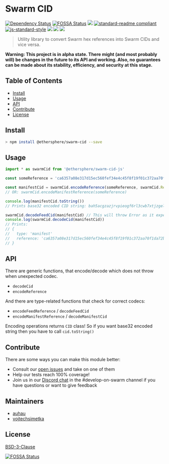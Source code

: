 # Swarm CID

[![Dependency Status](https://david-dm.org/ethersphere/swarm-cid-js.svg?style=flat-square)](https://david-dm.org/ethersphere/swarm-cid-js)
[![FOSSA Status](https://app.fossa.com/api/projects/git%2Bgithub.com%2Fethersphere%swarm-cid-js.svg?type=shield)](https://app.fossa.com/projects/git%2Bgithub.com%2Fethersphere%swarm-cid-js?ref=badge_shield)
[![](https://img.shields.io/badge/made%20by-Swarm-blue.svg?style=flat-square)](https://swarm.ethereum.org/)
[![standard-readme compliant](https://img.shields.io/badge/standard--readme-OK-brightgreen.svg?style=flat-square)](https://github.com/RichardLitt/standard-readme)
[![js-standard-style](https://img.shields.io/badge/code%20style-standard-brightgreen.svg?style=flat-square)](https://github.com/feross/standard)
![](https://img.shields.io/badge/npm-%3E%3D6.0.0-orange.svg?style=flat-square)
![](https://img.shields.io/badge/Node.js-%3E%3D12.0.0-orange.svg?style=flat-square)
![](https://img.shields.io/badge/runs%20in-browser%20%7C%20node%20%7C%20webworker%20%7C%20electron-orange)

> Utility library to convert Swarm hex references into Swarm CIDs and vice versa.

**Warning: This project is in alpha state. There might (and most probably will) be changes in the future to its API and working. Also, no guarantees can be made about its stability, efficiency, and security at this stage.**

## Table of Contents

- [Install](#install)
- [Usage](#usage)
- [API](#api)
- [Contribute](#contribute)
- [License](#license)

## Install

```sh
> npm install @ethersphere/swarm-cid --save
```

## Usage

```ts
import * as swarmCid from '@ethersphere/swarm-cid-js'

const someReference = 'ca6357a08e317d15ec560fef34e4c45f8f19f01c372aa70f1da72bfa7f1a4338'

const manifestCid = swarmCid.encodeReference(someReference, swarmCid.ReferenceType.MANIFEST)
// OR: swarmCid.encodeManifestReference(someReference)

console.log(manifestCid.toString())
// Prints base32 encoded CID string: bah5acgzazjrvpieogf6rl3cwb7xtjzgel6hrt4a4g4vkody5u4v7u7y2im4a

swarmCid.decodeFeedCid(manifestCid) // This will throw Error as it expects Manifest CID
console.log(swarmCid.decodeCid(manifestCid))
// Prints:
// {
//   type: 'manifest'
//   reference: 'ca6357a08e317d15ec560fef34e4c45f8f19f01c372aa70f1da72bfa7f1a4338'
// }
```

## API

There are generic functions, that encode/decode which does not throw when unexpected codec.

 - `decodeCid`
 - `encodeReference`

And there are type-related functions that check for correct codecs:

 - `encodeFeedReference` / `decodeFeedCid`
 - `encodeManifestReference` / `decodeManifestCid`

Encoding operations returns `CID` class! So if you want base32 encoded string then you have to call `cid.toString()`

## Contribute

There are some ways you can make this module better:

- Consult our [open issues](https://github.com/ethersphere/swarm-cid-js/issues) and take on one of them
- Help our tests reach 100% coverage!
- Join us in our [Discord chat](https://discord.gg/wdghaQsGq5) in the #develop-on-swarm channel if you have questions or want to give feedback

## Maintainers

- [auhau](https://github.com/auhau)
- [vojtechsimetka](https://github.com/vojtechsimetka)

## License

[BSD-3-Clause](./LICENSE)


[![FOSSA Status](https://app.fossa.com/api/projects/git%2Bgithub.com%2Fethersphere%swarm-cid-js.svg?type=large)](https://app.fossa.com/projects/git%2Bgithub.com%2Fethersphere%swarm-cid-js?ref=badge_large)

